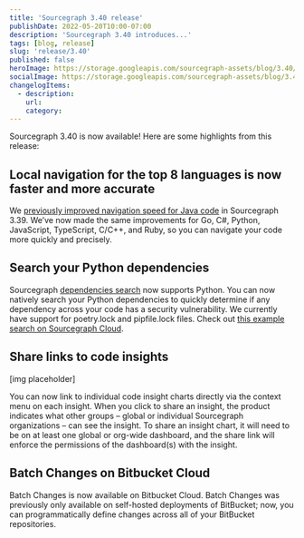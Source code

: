 ```yaml
---
title: 'Sourcegraph 3.40 release'
publishDate: 2022-05-20T10:00-07:00
description: 'Sourcegraph 3.40 introduces...'
tags: [blog, release]
slug: 'release/3.40'
published: false
heroImage: https://storage.googleapis.com/sourcegraph-assets/blog/3.40/sourcegraph-3-40-release.png
socialImage: https://storage.googleapis.com/sourcegraph-assets/blog/3.40/sourcegraph-3-40-release.png
changelogItems:
  - description:
    url:
    category:
---
```


Sourcegraph 3.40 is now available! Here are some highlights from this release:

## Local navigation for the top 8 languages is now faster and more accurate

We [previously improved navigation speed for Java code](https://about.sourcegraph.com/blog/release/3.39/#Local-navigation-for-Java-code-is-now-faster-and-more-accurate) in Sourcegraph 3.39. We’ve now made the same improvements for Go, C#, Python, JavaScript, TypeScript, C/C++, and Ruby, so you can navigate your code more quickly and precisely.

## Search your Python dependencies

Sourcegraph [dependencies search](https://docs.sourcegraph.com/code_search/how-to/dependencies_search) now supports Python. You can now natively search your Python dependencies to quickly determine if any dependency across your code has a security vulnerability. We currently have support for poetry.lock and pipfile.lock files. Check out [this example search on Sourcegraph Cloud](https://sourcegraph.com/search?q=context:global+repo:deps%28%5Egithub%5C.com/textualize/rich%24%29+&patternType=literal).

## Share links to code insights

[img placeholder]

You can now link to individual code insight charts directly via the context menu on each insight. When you click to share an insight, the product indicates what other groups – global or individual Sourcegraph organizations – can see the insight. To share an insight chart, it will need to be on at least one global or org-wide dashboard, and the share link will enforce the permissions of the dashboard(s) with the insight.

## Batch Changes on Bitbucket Cloud

Batch Changes is now available on Bitbucket Cloud. Batch Changes was previously only available on self-hosted deployments of BitBucket; now, you can programmatically define changes across all of your BitBucket repositories.
